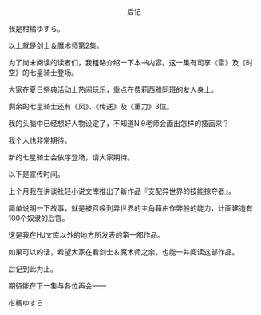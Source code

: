 <p align="center">后记</p>

我是柑橘ゆすら。

以上就是剑士＆魔术师第2集。

为了尚未阅读的读者们，我粗略介绍一下本书内容。这一集有司掌《雷》及《时空》的七星骑士登场。

大家在夏日祭典活动上热闹玩乐，重点在费莉西雅同班的友人身上。

剩余的七星骑士还有《风》、《传送》及《重力》3位。

我的头脑中已经想好人物设定了，不知道Niθ老师会画出怎样的插画来？

我个人也非常期待。

新的七星骑士会依序登场，请大家期待。

以下是宣传时间。

上个月我在讲谈社轻小说文库推出了新作品『支配异世界的技能掠夺者』。

简单说明一下故事，就是被召唤到异世界的主角藉由作弊般的能力，计画建造有100个奴隶的后宫。

这是我在HJ文库以外的地方所发表的第一部作品。

如果可以的话，希望大家在看剑士＆魔术师之余，也能一并阅读这部作品。

后记到此为止。

期待能在下一集与各位再会——

柑橘ゆすら

